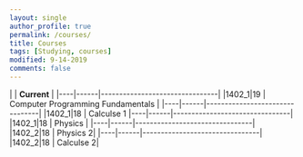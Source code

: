 ```yaml
---
layout: single
author_profile: true
permalink: /courses/
title: Courses
tags: [Studying, courses]
modified: 9-14-2019
comments: false
---
```



|           | **Current**                    |
|----|------|--------------------------------|
|1402_1|19  | Computer Programming Fundamentals      |
|----|------|--------------------------------|
|1402_1|18  | Calculse 1
|----|------|--------------------------------|
|1402_1|18  | Physics  |
|----|------|--------------------------------|
|1402_2|18  |  Physics 2|
|----|------|--------------------------------|
|1402_2|18  | Calculse 2|


